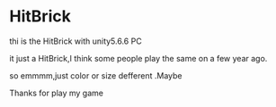 # HitBrick
thi is the HitBrick with unity5.6.6 PC

it just a HitBrick,I think some people play the same on a few year ago.

so emmmm,just color or size defferent .Maybe

Thanks for play my game
